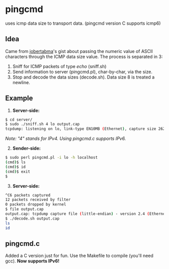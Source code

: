 # pingcmd
uses icmp data size to transport data. (pingcmd version C supports icmp6)

## Idea
Came from [jobertabma](https://gist.github.com/jobertabma/e9a383a8ad96baa189b65cdc8d74a845)'s gist about passing the numeric value of ASCII characters through the ICMP data size value. The process is separated in 3:
1. Sniff for ICMP packets of type *echo* (sniff.sh)
2. Send information to server (pingcmd.pl), char-by-char, via the size.
3. Stop and decode the data sizes (decode.sh). Data size 8 is treated a newline.

## Example
1. **Server-side:**
```bash
$ cd server/
$ sudo ./sniff.sh 4 lo output.cap
tcpdump: listening on lo, link-type EN10MB (Ethernet), capture size 262144 bytes
```
*Note: "4" stands for IPv4. Using pingcmd.c supports IPv6.*

2. **Sender-side:**
```bash
$ sudo perl pingcmd.pl -i lo -h localhost
(cmd)$ ls
(cmd)$ id
(cmd)$ exit
$
```
3. **Server-side:**
```bash
^C6 packets captured
12 packets received by filter
0 packets dropped by kernel
$ file output.cap
output.cap: tcpdump capture file (little-endian) - version 2.4 (Ethernet, capture length 262144)
$ ./decode.sh output.cap
ls
id

```

## pingcmd.c
Added a C version just for fun. Use the Makefile to compile (you'll need gcc). **Now supports IPv6!**
